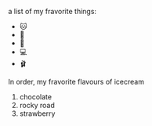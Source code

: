 a list of my fravorite things:
- 🐱
- 🐶
- 👶
- 💻
- 🩰


In order, my fravorite flavours of icecream
1. chocolate
2. rocky road
3. strawberry
